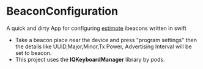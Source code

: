 # BeaconConfiguration
A quick and dirty App for configuring [estimote](https://estimote.com/) ibeacons written in swift

- Take a beacon place near the device and press "program settings" then the details like UUID,Major,Minor,Tx Power, Advertising Interval will be set to beacon.
- This project uses the **IQKeyboardManager** library by pods.
